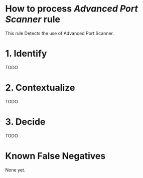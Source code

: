 # How to process *Advanced Port Scanner* rule
This rule Detects the use of Advanced Port Scanner.

# 1. Identify
TODO

# 2. Contextualize
TODO

# 3. Decide
TODO

# Known False Negatives
None yet.
